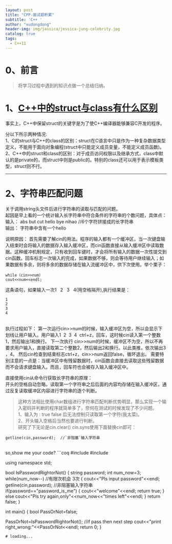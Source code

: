 ```yaml
---
layout: post
title: "CPP-面试题积累"
subtitle: 'C++ '
author: "xudongdong"
header-img: img/jassica/jessica-jung-celebrity.jpg
catalog: true
tags:
  - C++11
---
```


# 0、前言
> 将学习过程中遇到的知识点做一个总结归纳。

# 1、[C++中的struct与class有什么区别](https://blog.51cto.com/genwoxuec/503334)
事实上，C++中保留struct的关键字是为了使C++编译器能够兼容C开发的程序。<br>

分以下所示两种情况:<br>
1、C的struct与C++的class的区别：struct在C语言中只是作为一种复杂数据类型定义，不能用于面向对象编程(struct中只能定义成员变量，不能定义成员函数)。<br>
2、C++中的struct和class的区别：对于成员访问权限以及继承方式，class中默认的是private的，而struct中则是public的。特别的class还可以用于表示模板类型，struct则不行。

-------------------
# 2、字符串匹配问题
关于调用string头文件后进行字符串的读取与匹配的问题。<br>
起因是早上看的一个统计输入长字符串中符合条件的字符串的个数问题，具体点：<br>
输入： abs but cut hello bye nihao    //6个字符拼接成的长字符串<br>
输出： 字符串中含有一个hello<br>

说明原因：
首先需要了解cin的用法。程序的输入都有一个缓冲区，当一次键盘输入结束时会将输入的数据存入输入缓冲区，而cin函数直接从输入缓冲区中读取数据。这种缓冲机制规定，只有收到回车键时，才会将所有输入的数据一次性提交到cin函数。回车标志一次输入的完成，如果数据不够，则会等待用户继续输入；如果数据有多余，则将多余的数据存储在输入流缓冲区中，供下次使用。举个栗子：
```coq
while（cin>>num）
cout<<num<<endl;
```
这条语句，如果输入一次1   2   3   4(用空格隔开),执行结果是：
```
1
2
3
4
```

<br>执行过程如下：
第一次运行cin>>num的时候，输入缓冲区为空，所以会显示下划线让用户输入。用户输入1  2  3  4  ctrl+z，回车，这时候cin读入第一个整数1，然后输出1和换行。
下一次执行 cin>>num的时候，缓冲区不为空，所以不再要求用户输入，直接读取第二个整数2，然后输出2和换行。以此类推，依次输出3 ，4。
然后cin检查到结束标志ctrl+z，cin>>num返回false，循环退出。
需要特别注意的一点是：当缓冲区中有残留数据时，cin函数会直接去读取这些残留数据而不会请求键盘输入。而且，回车符也会被存入输入缓冲区中。

直接使用cin从命令行获取长字符串的原理：
<br>
开头的空格自动忽略，读取第一个字符串之后后面的内容均存储在输入缓冲区，通过反复读取缓冲区内容进行字符串的逐个判断。
> 这种方法相比使用char数组进行字符串匹配判断优势明显，那么实现一个输入密码并判断的程序就简单多了，奈何在测试的时候发现了不少问题。<br>
1、输入为 : true false 后无法控制只读取第一个字符(我太菜)。<br>
2、开头输入空格后当然也要进行判断。<br>
研究了下无论是cin.clear() cin.syns使用下面替换cin即可：
```coq
getline(cin,password);  //`非阻塞`输入字符串  
```
<br>
so,show me your code?
```coq
#include <iostream>
#include <string>

using namespace std;

bool IsPasswordRightorNot()
{
   string password;
   int num_now=3;
   while(num_now--)                          //有限次机会   3次
   {
      cout<<"Pls input password"<<endl;
      getline(cin,password);                 //非阻塞输入字符串  
      if(password=="password_is_me")
      {
         cout<<"welcome"<<endl; 
         return true;
      }
      else cout<<"Pls try again,only"<<num_now<<"times left"<<endl;
   }
   return false;
}

int main()
{
   bool PassOrNot=false;

   PassOrNot=IsPasswordRightorNot();
   //if pass then next step
   cout<<"print right_wrong:"<<PassOrNot<<endl;
   return 0;
}
```
# loading...